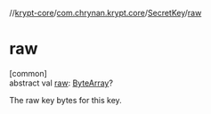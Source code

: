 //[krypt-core](../../../index.md)/[com.chrynan.krypt.core](../index.md)/[SecretKey](index.md)/[raw](raw.md)

# raw

[common]\
abstract val [raw](raw.md): [ByteArray](https://kotlinlang.org/api/latest/jvm/stdlib/kotlin/-byte-array/index.html)?

The raw key bytes for this key.
